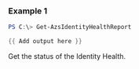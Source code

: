 ### Example 1
```powershell
PS C:\> Get-AzsIdentityHealthReport

{{ Add output here }}
```

Get the status of the Identity Health.